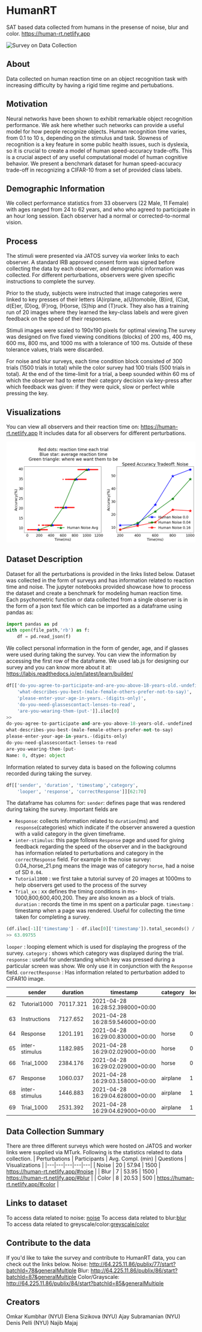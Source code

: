 # HumanRT
SAT based data collected from humans in the presense of noise, blur and color.
https://human-rt.netlify.app

![Survey on Data Collection](video/survey-recording.gif)

## About
Data collected on human reaction time on an object recognition task with increasing difficulty by having a rigid time regime and pertubations.

## Motivation
Neural networks have been shown to exhibit remarkable object recognition performance. We ask here whether such networks can provide a useful model for how people recognize objects. Human recognition time varies, from 0.1 to 10 s, depending on the stimulus and task. Slowness of recognition is a key feature in some public health issues, such is dyslexia, so it is crucial to create a model of human speed-accuracy trade-offs. This is a crucial aspect of any useful computational model of human cognitive behavior. We present a benchmark dataset for human speed-accuracy trade-off in recognizing a CIFAR-10 from a set of provided class labels.


## Demographic Information
We collect performance statistics from 33 observers (22 Male, 11 Female) with ages ranged from 24 to 62 years, and who who agreed to participate in an hour long session. Each observer had a normal or corrected-to-normal vision. 

## Process
The stimuli were presented via JATOS survey via worker links to each observer. A standard IRB approved consent form was signed before collecting the data by each observer, and demographic information was collected. For different perturbations, observers were given specific instructions to complete the survey. 

Prior to the study, subjects were instructed that image categories were linked to key presses of their letters (A)irplane, a(U)tomobile, (B)ird, (C)at, d(E)er, (D)og, (F)rog, (H)orse, (S)hip and (T)ruck. They also has a training run of 20 images where they learned the key-class labels and were given feedback on the speed of their responses.

Stimuli images were scaled to 190x190 pixels for optimal viewing.The survey was designed on five fixed viewing conditions (blocks) of 200 ms, 400 ms, 600 ms, 800 ms, and 1000 ms with a tolerance of 100 ms. Outside of these tolerance values, trials were discarded.

For noise and blur surveys, each time condition block consisted of 300 trials (1500 trials in total) while the color survey had 100 trials (500 trials in total). At the end of the time-limit for a trial, a beep sounded within 60 ms of which the observer had to enter their category decision via key-press after which feedback was given: if they were quick, slow or perfect while pressing the key.

## Visualizations
You can view all observers and their reaction time on: https://human-rt.netlify.app
It includes data for all observers for different perturbations.

![Example of an Observer SAT on Noise](images/example_noise.png)

## Dataset Description

Dataset for all the perturbations is provided in the links listed below. Dataset was collected in the form of surveys and has information related to reaction time and noise.
The jupyter notebooks provided showcase how to process the dataset and create a benchmark for modeling human reaction time. Each psychometric function or data collected from a single observer is in the form of a json text file which can be imported as a dataframe using pandas as:

```python
import pandas as pd
with open(file_path,'rb') as f:
    df = pd.read_json(f)
```
We collect personal information in the form of gender, age, and if glasses were used during taking the survey. You can view the information by accessing the first row of the dataframe.
We used lab.js for designing our survey and you can know more about it at:
https://labjs.readthedocs.io/en/latest/learn/builder/
```python
df[['do-you-agree-to-participate-and-are-you-above-18-years-old.-undefined',
    'what-describes-you-best-(male-female-others-prefer-not-to-say)',
    'please-enter-your-age-in-years.-(digits-only)',
    'do-you-need-glassescontact-lenses-to-read',
    'are-you-wearing-them-(put-']].iloc[0]
>> 
do-you-agree-to-participate-and-are-you-above-18-years-old.-undefined       1
what-describes-you-best-(male-female-others-prefer-not-to-say)           Male
please-enter-your-age-in-years.-(digits-only)                              39
do-you-need-glassescontact-lenses-to-read                                  no
are-you-wearing-them-(put-                                                n/a
Name: 0, dtype: object
```
Information related to survey data is based on the following columns recorded during taking the survey. 
```python
df[['sender', 'duration', 'timestamp','category', 
    'looper', 'response', 'correctResponse']][62:70]
```
The dataframe has columns for:
`sender`: defines page that was rendered during taking the survey. Important fields are 
* `Response`: collects information related to `duration`(ms) and `response`(categories) which indicate if the observer answered a question with a valid category in the given timeframe.
* `inter-stimulus`: this page follows `Response` page and used for giving feedback regarding the speed of the observer and in the background has information related to perturbations and category in the `correctResponse` field. For example in the noise survey: 0.04_horse_21.png means the image was of category `horse`, had a noise of SD `0.04`.
* `Tutorial1000` : we first take a tutorial survey of 20 images at 1000ms to help observers get used to the process of the survey
* `Trial_xx` : xx defines the timing conditions in ms- 1000,800,600,400,200. They are also known as a block of trials. 
`duration` : records the time in ms spent on a particular page.
`timestamp` : timestamp when a page was rendered. Useful for collecting the time taken for completing a survey. 
```python
(df.iloc[-1]['timestamp'] - df.iloc[0]['timestamp']).total_seconds() / 60
>> 63.09755
```
`looper` : looping element which is used for displaying the progress of the survey.
`category` : shows which category was displayed during the trial.
`response` : useful for understanding which key was pressed during a particular screen was show. We only use it in conjunction with the `Response` field. 
`correctResponse` : Has information related to perturbation added to CIFAR10 image. 


|    | sender         | duration  | timestamp                        | category | looper | response   | correctResponse      |
|----|----------------|-----------|----------------------------------|----------|--------|------------|----------------------|
| 62 | Tutorial1000   | 70117.321 | 2021-04-28 16:28:52.398000+00:00 |          |        |            |                      |
| 63 | Instructions   | 7127.652  | 2021-04-28 16:28:59.546000+00:00 |          |        |            |                      |
| 64 | Response       | 1201.191  | 2021-04-28 16:29:00.830000+00:00 | horse    | 0      |            |                      |
| 65 | inter-stimulus | 1182.985  | 2021-04-28 16:29:02.029000+00:00 | horse    | 0      | space      | 0.04_horse_21.png    |
| 66 | Trial_1000     | 2384.176  | 2021-04-28 16:29:02.029000+00:00 | horse    | 0      |            |                      |
| 67 | Response       | 1060.037  | 2021-04-28 16:29:03.158000+00:00 | airplane | 1      | automobile | airplane             |
| 68 | inter-stimulus | 1446.883  | 2021-04-28 16:29:04.628000+00:00 | airplane | 1      | space      | 0.16_airplane_47.png |
| 69 | Trial_1000     | 2531.392  | 2021-04-28 16:29:04.629000+00:00 | airplane | 1      |            |                      |

## Data Collection Summary
There are three different surveys which were hosted on JATOS and worker links were supplied via MTurk. Following is the statistics related to data collection.
| Perturbations  | Participants  | Avg. Compl. (min)  | Questions  | Visualizations |
|---|---|---|---|---|
| Noise  | 20  | 57.94  | 1500  | https://human-rt.netlify.app/#noise  |
| Blur  | 7  | 53.95  | 1500  | https://human-rt.netlify.app/#blur  |
| Color  | 8  | 20.53  | 500  | https://human-rt.netlify.app/#color  |

## Links to dataset
To access data related to noise: [noise](https://github.com/omkar-kumbhar/anytime-prediction-analysis/tree/main/all_noise_final)
To access data related to blur:[blur](https://github.com/omkar-kumbhar/anytime-prediction-analysis/tree/main/blur_results)      
To access data related to greyscale/color:[greyscale/color](https://github.com/omkar-kumbhar/anytime-prediction-analysis/tree/main/color_gray)

## Contribute to the data
If you'd like to take the survey and contribute to HumanRT data, you can check out the links below. 
Noise: http://64.225.11.86/publix/77/start?batchId=78&generalMultiple
Blur: http://64.225.11.86/publix/86/start?batchId=87&generalMultiple
Color/Grayscale: http://64.225.11.86/publix/84/start?batchId=85&generalMultiple

## Creators
Omkar Kumbhar (NYU)
Elena Sizikova (NYU)
Ajay Subramanian (NYU)
Denis Pelli (NYU)
Najib Majaj